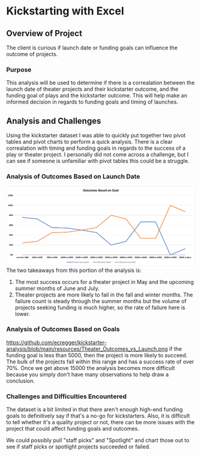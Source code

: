 # Kickstarting with Excel

## Overview of Project
The client is curious if launch date or funding goals can influence the outcome of projects.

### Purpose
This analysis will be used to determine if there is a correalation between the launch date of theater projects and their kickstarter outcome, and the funding goal of plays and the kickstarter outcome. This will help make an informed decision in regards to funding goals and timing of launches.

## Analysis and Challenges
Using the kickstarter dataset I was able to quickly put together two pivot tables and pivot charts to perform a quick analysis. There is a clear correalation with timing and funding goals in regards to the success of a play or theater project. I personally did not come across a challenge, but I can see if someone is unfamiliar with pivot tables this could be a struggle. 
### Analysis of Outcomes Based on Launch Date
![Outcomes Vs Goals](https://github.com/ecregger/kickstarter-analysis/blob/main/resources/Outcomes_vs_Goals.png)
The two takeaways from this portion of the analysis is:
1. The most success occurs for a theater project in May and the upcoming summer months of June and July.
2. Theater projects are more likely to fail in the fall and winter months. The failure count is steady through the summer months but the volume of projects seeking funding is much higher, so the rate of failure here is lower. 
### Analysis of Outcomes Based on Goals
https://github.com/ecregger/kickstarter-analysis/blob/main/resources/Theater_Outcomes_vs_Launch.png
if the funding goal is less than 5000, then the project is more likely to succeed. The bulk of the projects fall within this range and has a success rate of over 70%. Once we get above 15000 the analysis becomes more difficult because you simply don't have many observations to help draw a conclusion.

### Challenges and Difficulties Encountered
The dataset is a bit limited in that there aren't enough high-end funding goals to definitively say if that's a no-go for kickstarters. Also, it is difficult to tell whether it's a quality project or not, there can be more issues with the project that could affect funding goals and outcomes. 

We could possibly pull "staff picks" and "Spotlight" and chart those out to see if staff picks or spotlight projects succeeded or failed. 
